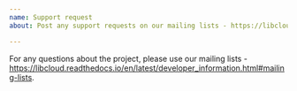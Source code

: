 ```yaml
---
name: Support request
about: Post any support requests on our mailing lists - https://libcloud.readthedocs.io/en/latest/developer_information.html#mailing-lists.

---
```


For any questions about the project, please use our mailing lists - https://libcloud.readthedocs.io/en/latest/developer_information.html#mailing-lists.
